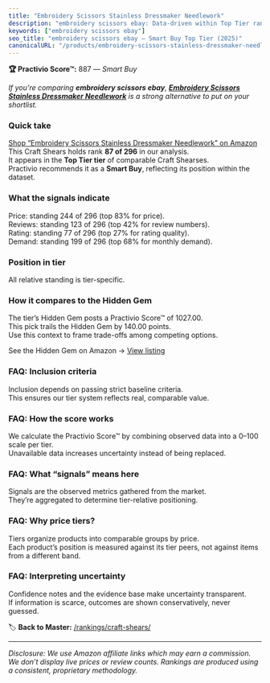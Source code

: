 ```yaml
---
title: "Embroidery Scissors Stainless Dressmaker Needlework"
description: "embroidery scissors ebay: Data-driven within Top Tier ranking using the Practivio Score™. Positioned by quality, value, demand, findability, momentum."
keywords: ["embroidery scissors ebay"]
seo_title: "embroidery scissors ebay — Smart Buy Top Tier (2025)"
canonicalURL: "/products/embroidery-scissors-stainless-dressmaker-needlework-B08T1JKNH8/"
---
```


**🏆 Practivio Score™:** 887 — _Smart Buy_


*If you're comparing **embroidery scissors ebay**, **[Embroidery Scissors Stainless Dressmaker Needlework](https://www.amazon.com/dp/B08T1JKNH8?tag=practivio-20)** is a strong alternative to put on your shortlist.*
### Quick take
[Shop “Embroidery Scissors Stainless Dressmaker Needlework” on Amazon](https://www.amazon.com/dp/B08T1JKNH8?tag=practivio-20)
This Craft Shears holds rank **87 of 296** in our analysis.  
It appears in the **Top Tier tier** of comparable Craft Shearses.  
Practivio recommends it as a **Smart Buy**, reflecting its position within the dataset.

### What the signals indicate
Price: standing 244 of 296 (top 83% for price).  
Reviews: standing 123 of 296 (top 42% for review numbers).  
Rating: standing 77 of 296 (top 27% for rating quality).  
Demand: standing 199 of 296 (top 68% for monthly demand).

### Position in tier
All relative standing is tier-specific.

### How it compares to the Hidden Gem
The tier’s Hidden Gem posts a Practivio Score™ of 1027.00.  
This pick trails the Hidden Gem by 140.00 points.  
Use this context to frame trade-offs among competing options.  

See the Hidden Gem on Amazon → [View listing](https://www.amazon.com/dp/B07SFTHVBV?tag=practivio-20)

### FAQ: Inclusion criteria
Inclusion depends on passing strict baseline criteria.  
This ensures our tier system reflects real, comparable value.

### FAQ: How the score works
We calculate the Practivio Score™ by combining observed data into a 0–100 scale per tier.  
Unavailable data increases uncertainty instead of being replaced.

### FAQ: What “signals” means here
Signals are the observed metrics gathered from the market.  
They’re aggregated to determine tier-relative positioning.

### FAQ: Why price tiers?
Tiers organize products into comparable groups by price.  
Each product’s position is measured against its tier peers, not against items from a different band.

### FAQ: Interpreting uncertainty
Confidence notes and the evidence base make uncertainty transparent.  
If information is scarce, outcomes are shown conservatively, never guessed.


🏷️ **Back to Master:** [/rankings/craft-shears/](/rankings/craft-shears/)

---
_Disclosure: We use Amazon affiliate links which may earn a commission. We don’t display live prices or review counts. Rankings are produced using a consistent, proprietary methodology._
